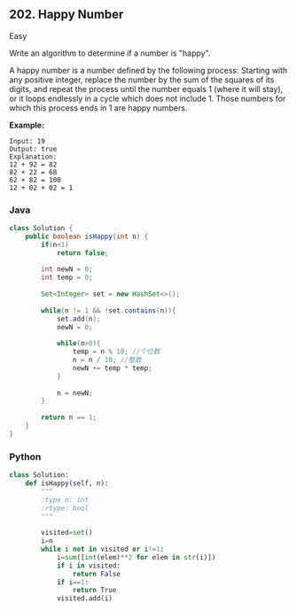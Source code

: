 

## 202. Happy Number

Easy

Write an algorithm to determine if a number is "happy".

A happy number is a number defined by the following process: Starting with any positive integer, replace the number by the sum of the squares of its digits, and repeat the process until the number equals 1 (where it will stay), or it loops endlessly in a cycle which does not include 1. Those numbers for which this process ends in 1 are happy numbers.

**Example:** 

```
Input: 19
Output: true
Explanation: 
12 + 92 = 82
82 + 22 = 68
62 + 82 = 100
12 + 02 + 02 = 1
```

### Java

````java
class Solution {
    public boolean isHappy(int n) {
        if(n<1)
            return false;
        
        int newN = 0;
        int temp = 0;
        
        Set<Integer> set = new HashSet<>();
        
        while(n != 1 && !set.contains(n)){
            set.add(n);
            newN = 0;
            
            while(n>0){
                temp = n % 10; //个位数
                n = n / 10; //整数
                newN += temp * temp;
            }
            
            n = newN;
        }
        
        return n == 1;
    }
}
````

### Python

````python
class Solution:
    def isHappy(self, n):
        """
        :type n: int
        :rtype: bool
        """
    
        visited=set()
        i=n
        while i not in visited or i!=1:
            i=sum([int(elem)**2 for elem in str(i)])
            if i in visited:
                return False
            if i==1:
                return True
            visited.add(i)
````

